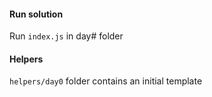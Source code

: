 #### Run solution
Run `index.js` in day# folder

#### Helpers
`helpers/day0` folder contains an initial template

